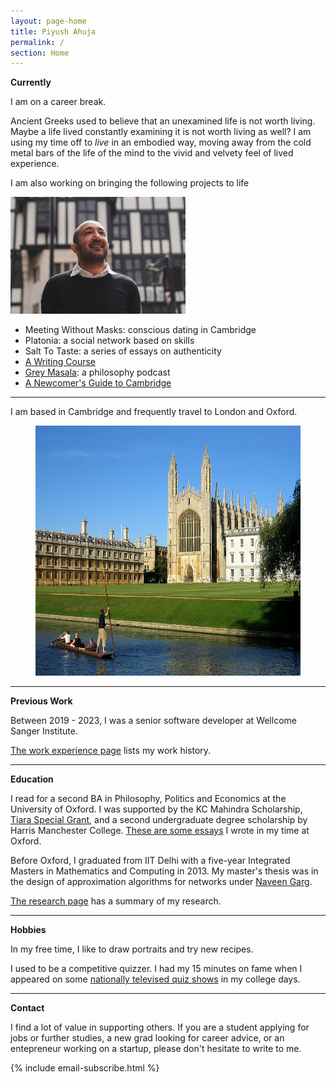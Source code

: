 ```yaml
---
layout: page-home
title: Piyush Ahuja
permalink: /
section: Home
---
```





**Currently**

I am on a career break. 

Ancient Greeks used to believe that an unexamined life is not worth living. Maybe a life lived constantly examining it is not worth living as well? I am using my time off to *live* in an embodied way, moving away from the cold metal bars of the life of the mind to the vivid and velvety feel of lived experience. 

I am also working on bringing the following projects to life


<img class='inset right' src="files/images/mypic2.jpeg" title='Piyush Ahuja' width='280px'  />   


* Meeting Without Masks: conscious dating in Cambridge
* Platonia: a social network based on skills 
* Salt To Taste: a series of essays on authenticity
* [A Writing Course](https://piyushahuja.com/courses/writing/intro)
* [Grey Masala](https://open.spotify.com/show/4fwl2XZOBsSZFFQH2Jaec4): a philosophy podcast 
* [A Newcomer's Guide to Cambridge](/cambridge)
  
----

I am based in Cambridge and frequently travel to London and Oxford. 


<!-- **Also**



I would love to run a meditation group and [a writing workshop](/courses/writing/intro) in Cambridge. I'm looking for volunteer participants: if this interests you, please reach out!
 -->
<center>

<figure>
    <img src="files/images/oxford/cam.jpg" alt="Cambridge" width="550" height= "400" /> 

    


 <figcaption></figcaption> 
</figure>
</center>



---




**Previous Work**

Between 2019 - 2023, I was a senior software developer at Wellcome Sanger Institute.

[The work experience page](/work) lists my work history.

---

**Education** 

I read for a second BA in Philosophy, Politics and Economics at the University of Oxford.  I was supported by the KC Mahindra Scholarship, [Tiara Special Grant](https://www.tiarafoundation.com/copy-of-tiara-special-grant), and a second undergraduate degree scholarship by Harris Manchester College. [These are some essays](/philosophy) I wrote in my time at Oxford. 

Before Oxford, I graduated from IIT Delhi with a five-year Integrated Masters in Mathematics and Computing in 2013. My master's thesis was in the design of approximation algorithms for networks under [Naveen Garg](https://en.wikipedia.org/wiki/Naveen_Garg). 

[The research page](/research) has a summary of my research.

----

**Hobbies** 


In my free time, I like to draw portraits and try new recipes.

I used to be a competitive quizzer. I had my 15 minutes on fame when I appeared on some [nationally televised quiz shows](https://www.youtube.com/watch?v=-5pdjrdj0uA) in my college days. 

<!-- My [master's thesis]([link to my thesis][thesis]) was in the design of approximation algorithms for networks under [Naveen Garg](https://en.wikipedia.org/wiki/Naveen_Garg).  -->


<!-- The [work section](/work)  spells out my professional experience in greater detail.  
 -->





<!-- 
 One of the best way to learn is to teach it to someone. Platonia allows one to organize one-on-one meetups with people for learning-and-teaching. Give it a try! Here's the [download link for iOS]((http://itunes.com/apps/platonia)) and here's the [download link for Android](https://play.google.com/store/apps/details?id=com.platonia_client). -->

<!-- - **Teaching:**  I am interested in teaching or mentoring opportunies in philosophy, algorithms, and creative writing.

- **Learning:** I am looking for people interested in practicing Improv, First Aid, or Wilderness survival skills.  

- **Creative Collaborations:** If you'd like to collaborate on something for *fun*, please don't hesitate to reach out. Here are some ideas: a podcast, a comedy sketch, a mobile app, or any long-form writing assignment. 
 -->

----

**Contact**

I find a lot of value in supporting others. If you are a student applying for jobs or further studies, a new grad looking for career advice, or an entepreneur working on a startup, please don't hesitate to write to me.


{% include email-subscribe.html %}


[resumeFile]: ../files/piyush_resume.pdf 
[thesis]: ../files/research/thesis.pdf

 
